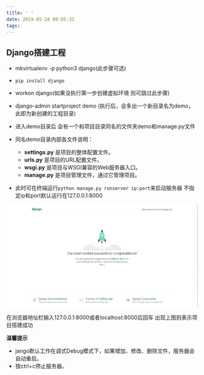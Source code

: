 ```yaml
---
title: ' '
date: 2019-05-28 00:05:33
tags:
---
```


## Django搭建工程

* mkvirtualenv -p python3 django(此步骤可选)

* `pip install django`

* workon django(如果没执行第一步创建虚拟环境 则可跳过此步骤)

* django-admin startproject demo (执行后，会多出一个新目录名为demo，此即为新创建的工程目录)

* 进入demo目录后 会有一个和项目目录同名的文件夹demo和manage.py文件

* 同名demo目录内部各文件说明：
  * **settings.py** 是项目的整体配置文件。
  * **urls.py** 是项目的URL配置文件。
  * **wsgi.py** 是项目与WSGI兼容的Web服务器入口。
  * **manage.py** 是项目管理文件，通过它管理项目。

* 此时可在终端运行`python manage.py runserver ip:port`来启动服务器 不指定ip和port默认运行在127.0.0.1:8000

![运行成功](./first/123.png)

在浏览器地址栏输入127.0.0.1:8000或者localhost:8000后回车 出现上图则表示项目搭建成功

**温馨提示**

* jango默认工作在调式Debug模式下，如果增加、修改、删除文件，服务器会自动重启。
* 按ctrl+c停止服务器。

